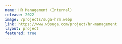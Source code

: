 ```yaml
---
name: HR Management (Internal)
release: 2022
image: /projects/suga-hrm.webp
link: https://www.w3suga.com/project/hr-management
layout: project
featured: true
---
```

